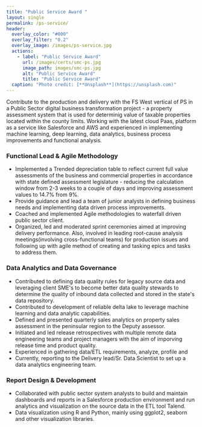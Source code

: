 ```yaml
---
title: "Public Service Award "
layout: single
permalink: /ps-service/
header:
  overlay_color: "#000"
  overlay_filter: "0.2"
  overlay_image: /images/ps-service.jpg
  actions:
    - label: "Public Service Award"
      url: /images/certs/smc-ps.jpg
      image_path: images/smc-ps.jpg
      alt: "Public Service Award"
      title: "Public Service Award"
  caption: "Photo credit: [**Unsplash**](https://unsplash.com)"
---
```


Contribute to the production and delivery with the FS West vertical of PS in a Public Sector digital business transformation project - a property assessment system that is used for determinig value of taxable properties located within the county limits. Working with the latest cloud Paas, platform as a service like Salesforce and AWS and experienced in implementing machine learning, deep learning, data analytics, business process improvements and functional analysis.

### Functional Lead & Agile Methodology ###
- Implemented a Trended depreciation table to reflect current full value assessments of the business and commercial properties in accordance with state defined assessment legislature - reducing the calculation window from 2-3 weeks to a couple of days and improving assessment values to 14.7% from 9%.
- Provide guidance and lead a team of junior analysts in defining business needs and implementing data driven process improvements.
- Coached and implemented Agile methodologies to waterfall driven public sector client. 
- Organized, led and moderated sprint ceremonies aimed at improving delivery performance. Also, involved in leading root-cause analysis meetings(involving cross-functional teams) for production issues and following up with agile method of creating and tasking epics and tasks to address them.

### Data Analytics and Data Governance ###
- Contributed to defining data quality rules for legacy source data and leveraging client SME's to become better data quality stewards to determine the quality of inbound data collected and stored in the state's data repository.
- Contributed to development of reliable delta lake to leverage machine learning and data analytic capabilities.
- Defined and presented quarterly sales analytics on property sales assessment in the peninsular region to the Deputy assessor.
- Initiated and led release retrospectives with multiple remote data engineering teams and project managers with the aim of imporving release time and product quality.
- Experienced in gathering data/ETL requirements, analyze, profile and 
- Currently, reporting to the Delivery lead/Sr. Data Scientist to set up a data analytics engineering team.

### Report Design & Development ###
- Collaborated with public sector system analysts to build and maintain dashboards and reports in a Salesforce production environment and run analytics and visualization on the source data in the ETL tool Talend.
- Data visualization using R and Python, mainly using ggplot2, seaborn and other visualization libraries.
